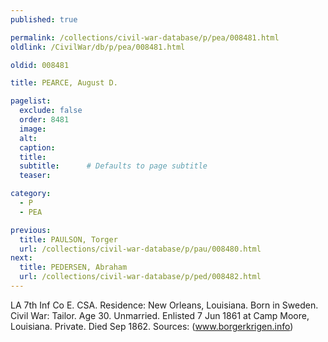 ```yaml
---
published: true

permalink: /collections/civil-war-database/p/pea/008481.html
oldlink: /CivilWar/db/p/pea/008481.html

oldid: 008481

title: PEARCE, August D.

pagelist:
  exclude: false
  order: 8481
  image: 
  alt:
  caption:
  title:
  subtitle:      # Defaults to page subtitle
  teaser:

category: 
  - P 
  - PEA

previous:
  title: PAULSON, Torger
  url: /collections/civil-war-database/p/pau/008480.html  
next:
  title: PEDERSEN, Abraham
  url: /collections/civil-war-database/p/ped/008482.html   
---
```

LA 7th Inf Co E. CSA. Residence: New Orleans, Louisiana. Born in Sweden. Civil War: Tailor. Age 30. Unmarried. Enlisted 7 Jun 1861 at Camp Moore, Louisiana. Private. Died Sep 1862. Sources: (www.borgerkrigen.info)